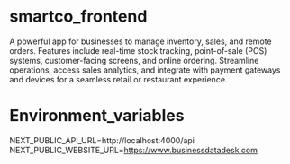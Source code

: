 # smartco_frontend

A powerful app for businesses to manage inventory, sales, and remote orders. Features include real-time stock tracking, point-of-sale (POS) systems, customer-facing screens, and online ordering. Streamline operations, access sales analytics, and integrate with payment gateways and devices for a seamless retail or restaurant experience.


# Environment_variables

NEXT_PUBLIC_API_URL=http://localhost:4000/api
NEXT_PUBLIC_WEBSITE_URL=https://www.businessdatadesk.com